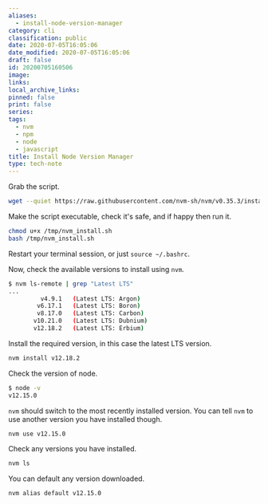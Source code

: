 ```yaml
---
aliases:
  - install-node-version-manager
category: cli
classification: public
date: 2020-07-05T16:05:06
date_modified: 2020-07-05T16:05:06
draft: false
id: 20200705160506
image: 
links: 
local_archive_links: 
pinned: false
print: false
series: 
tags:
  - nvm
  - npm
  - node
  - javascript
title: Install Node Version Manager
type: tech-note
---
```


Grab the script.

``` bash
wget --quiet https://raw.githubusercontent.com/nvm-sh/nvm/v0.35.3/install.sh --output-document /tmp/nvm_install.sh
```

Make the script executable, check it's safe, and if happy then run it.

``` bash
chmod u+x /tmp/nvm_install.sh
bash /tmp/nvm_install.sh
```

Restart your terminal session, or just `source ~/.bashrc`.

Now, check the available versions to install using `nvm`.

``` bash
$ nvm ls-remote | grep "Latest LTS"
...
         v4.9.1   (Latest LTS: Argon)
        v6.17.1   (Latest LTS: Boron)
        v8.17.0   (Latest LTS: Carbon)
       v10.21.0   (Latest LTS: Dubnium)
       v12.18.2   (Latest LTS: Erbium)
```

Install the required version, in this case the latest LTS version.

``` bash
nvm install v12.18.2
```

Check the version of node.

``` bash
$ node -v
v12.15.0
```

`nvm` should switch to the most recently installed version. You can tell `nvm` to use another version you have installed though.

``` bash
nvm use v12.15.0
```

Check any versions you have installed.

``` bash
nvm ls
```

You can default any version downloaded.

``` bash
nvm alias default v12.15.0
```

